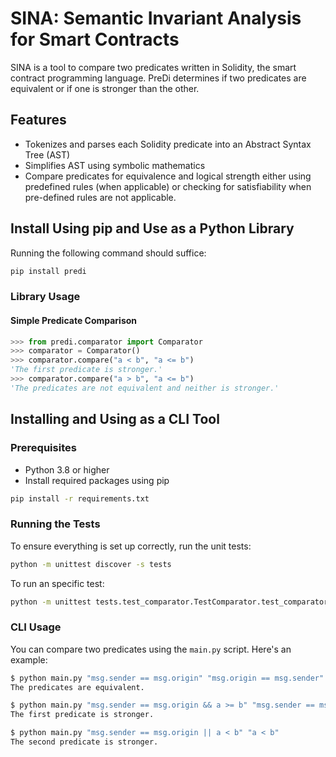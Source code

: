 # SINA: Semantic Invariant Analysis for Smart Contracts 

SINA is a tool to compare two predicates written in Solidity, the smart contract programming language. PreDi determines if two predicates are equivalent or if one is stronger than the other.

## Features

- Tokenizes and parses each Solidity predicate into an Abstract Syntax Tree (AST)
- Simplifies AST using symbolic mathematics
- Compare predicates for equivalence and logical strength either using predefined rules (when applicable) or checking for satisfiability when pre-defined rules are not applicable.

## Install Using pip and Use as a Python Library

Running the following command should suffice:

```sh
pip install predi
```

### Library Usage

#### Simple Predicate Comparison

```Python
>>> from predi.comparator import Comparator
>>> comparator = Comparator()
>>> comparator.compare("a < b", "a <= b")
'The first predicate is stronger.'
>>> comparator.compare("a > b", "a <= b")
'The predicates are not equivalent and neither is stronger.'
```

## Installing and Using as a CLI Tool

### Prerequisites

- Python 3.8 or higher
- Install required packages using pip

```sh
pip install -r requirements.txt
```

### Running the Tests

To ensure everything is set up correctly, run the unit tests:

```sh
python -m unittest discover -s tests
```

To run an specific test:

```sh
python -m unittest tests.test_comparator.TestComparator.test_comparator
```

### CLI Usage

You can compare two predicates using the `main.py` script. Here's an example:

```sh
$ python main.py "msg.sender == msg.origin" "msg.origin == msg.sender"
The predicates are equivalent.

$ python main.py "msg.sender == msg.origin && a >= b" "msg.sender == msg.origin"
The first predicate is stronger.

$ python main.py "msg.sender == msg.origin || a < b" "a < b"
The second predicate is stronger.
```
